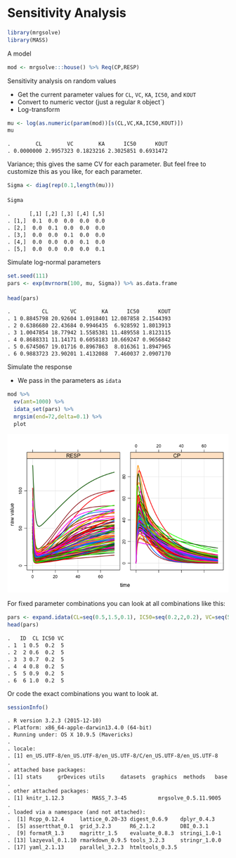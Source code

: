 Sensitivity Analysis
====================

``` r
library(mrgsolve)
library(MASS)
```

A model

``` r
mod <- mrgsolve:::house() %>% Req(CP,RESP)
```

Sensitivity analysis on random values

-   Get the current parameter values for `CL`, `VC`, `KA`, `IC50`, and `KOUT`
-   Convert to numeric vector (just a regular `R` object\`)
-   Log-transform

``` r
mu <- log(as.numeric(param(mod))[s(CL,VC,KA,IC50,KOUT)])
mu
```

    .        CL        VC        KA      IC50      KOUT 
    . 0.0000000 2.9957323 0.1823216 2.3025851 0.6931472

Variance; this gives the same CV for each parameter. But feel free to customize this as you like, for each parameter.

``` r
Sigma <- diag(rep(0.1,length(mu)))

Sigma
```

    .      [,1] [,2] [,3] [,4] [,5]
    . [1,]  0.1  0.0  0.0  0.0  0.0
    . [2,]  0.0  0.1  0.0  0.0  0.0
    . [3,]  0.0  0.0  0.1  0.0  0.0
    . [4,]  0.0  0.0  0.0  0.1  0.0
    . [5,]  0.0  0.0  0.0  0.0  0.1

Simulate log-normal parameters

``` r
set.seed(111)
pars <- exp(mvrnorm(100, mu, Sigma)) %>% as.data.frame

head(pars)
```

    .          CL       VC        KA      IC50      KOUT
    . 1 0.8845798 20.92604 1.0918401 12.087858 2.1544393
    . 2 0.6386680 22.43684 0.9946435  6.928592 1.8013913
    . 3 1.0047854 18.77942 1.5585381 11.489558 1.8123115
    . 4 0.8688331 11.14171 0.6058183 10.669247 0.9656842
    . 5 0.6745067 19.01716 0.8967863  8.016361 1.8947965
    . 6 0.9883723 23.90201 1.4132088  7.460037 2.0907170

Simulate the response

-   We pass in the parameters as `idata`

``` r
mod %>%
  ev(amt=1000) %>%
  idata_set(pars) %>%
  mrgsim(end=72,delta=0.1) %>%
  plot
```

![](img/sensi-unnamed-chunk-7-1.png)<!-- -->

For fixed parameter combinations you can look at all combinations like this:

``` r
pars <- expand.idata(CL=seq(0.5,1.5,0.1), IC50=seq(0.2,2,0.2), VC=seq(5,50,5))
head(pars)
```

    .   ID  CL IC50 VC
    . 1  1 0.5  0.2  5
    . 2  2 0.6  0.2  5
    . 3  3 0.7  0.2  5
    . 4  4 0.8  0.2  5
    . 5  5 0.9  0.2  5
    . 6  6 1.0  0.2  5

Or code the exact combinations you want to look at.

``` r
sessionInfo()
```

    . R version 3.2.3 (2015-12-10)
    . Platform: x86_64-apple-darwin13.4.0 (64-bit)
    . Running under: OS X 10.9.5 (Mavericks)
    . 
    . locale:
    . [1] en_US.UTF-8/en_US.UTF-8/en_US.UTF-8/C/en_US.UTF-8/en_US.UTF-8
    . 
    . attached base packages:
    . [1] stats     grDevices utils     datasets  graphics  methods   base     
    . 
    . other attached packages:
    . [1] knitr_1.12.3         MASS_7.3-45          mrgsolve_0.5.11.9005
    . 
    . loaded via a namespace (and not attached):
    .  [1] Rcpp_0.12.4     lattice_0.20-33 digest_0.6.9    dplyr_0.4.3    
    .  [5] assertthat_0.1  grid_3.2.3      R6_2.1.2        DBI_0.3.1      
    .  [9] formatR_1.3     magrittr_1.5    evaluate_0.8.3  stringi_1.0-1  
    . [13] lazyeval_0.1.10 rmarkdown_0.9.5 tools_3.2.3     stringr_1.0.0  
    . [17] yaml_2.1.13     parallel_3.2.3  htmltools_0.3.5
